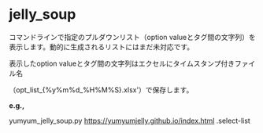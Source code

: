 # jelly_soup
コマンドラインで指定のプルダウンリスト（option valueとタグ間の文字列）を表示します。動的に生成されるリストにはまだ未対応です。

表示したoption valueとタグ間の文字列はエクセルにタイムスタンプ付きファイル名

（opt_list_{%y%m%d_%H%M%S}.xlsx'）で保存します。

**e.g.,**

yumyum_jelly_soup.py https://yumyumjelly.github.io/index.html .select-list
